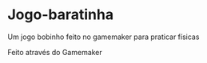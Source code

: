 # Jogo-baratinha
Um jogo bobinho feito no gamemaker para praticar físicas

Feito através do Gamemaker
